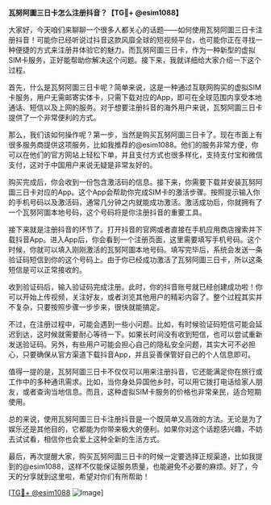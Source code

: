 **瓦努阿圖三日卡怎么注册抖音？【TG💪+ @esim1088】**

大家好，今天咱们来聊聊一个很多人都关心的话题——如何使用瓦努阿圖三日卡注册抖音！可能你已经听说过抖音这款风靡全球的短视频平台，也可能你正在寻找一种便捷的方式来注册并体验它的魅力。而瓦努阿圖三日卡，作为一种新型的虚拟SIM卡服务，正好能帮助你解决这个问题。接下来，我就详细给大家介绍一下这个过程。

首先，什么是瓦努阿圖三日卡呢？简单来说，这是一种通过互联网购买的虚拟SIM卡服务，用户无需邮寄实体卡，只需下载对应的App，即可在全球范围内享受本地通话、短信以及上网的服务。对于想要注册抖音的海外用户来说，瓦努阿圖三日卡提供了一个非常便利的方式。

那么，我们该如何操作呢？第一步，当然是购买瓦努阿圖三日卡了。现在市面上有很多服务商提供这项服务，比如我推荐的@esim1088。他们的服务非常方便，你可以在他们的官方网站上轻松下单，并且支付方式也很多样化，支持支付宝和微信支付，这对于中国用户来说无疑是非常友好的。

购买完成后，你会收到一份包含激活码的信息。接下来，你需要下载并安装瓦努阿圖三日卡对应的App。这个App会帮助你完成SIM卡的激活步骤。按照提示输入你的手机号码以及激活码，通常几分钟之内就能成功激活。激活成功后，你就拥有了一个瓦努阿圖本地号码，这个号码将是你注册抖音的重要工具。

接下来就是注册抖音的环节了。打开抖音的官网或者直接在手机应用商店搜索并下载抖音App。进入App后，你会看到一个注册页面，这里需要填写手机号码。这个时候，你就可以填入刚刚激活的瓦努阿圖本地号码。填写完毕后，系统会发送一条验证码短信到你的这个号码上。由于你已经成功激活了瓦努阿圖三日卡，所以这条短信是可以正常接收的。

收到验证码后，输入验证码完成注册。此时，你的抖音账号就已经创建成功啦！你可以开始上传视频，关注好友，或者浏览其他用户的精彩内容了。整个过程其实并不复杂，只要按照步骤一步步来，很快就能搞定。

不过，在注册过程中，可能会遇到一些小问题。比如，有时候验证码短信可能会延迟到达，这时候就需要耐心等待一下。如果长时间没有收到短信，也可以尝试重新发送验证码。另外，有些用户可能会担心自己的隐私安全问题，其实大可不必担心，只要确保从官方渠道下载抖音App，并且妥善保管好自己的个人信息即可。

值得一提的是，瓦努阿圖三日卡不仅仅可以用来注册抖音，它还能满足你在旅行或工作中的多种通讯需求。比如，当你身处异国他乡时，可以用它拨打电话给家人朋友，或者查询当地信息。而且，这种虚拟SIM卡服务的价格也非常亲民，适合短期使用。

总的来说，使用瓦努阿圖三日卡注册抖音是一个既简单又高效的方法。无论是为了娱乐还是其他目的，它都能为你带来极大的便利。如果你对这个话题感兴趣，不妨去试试看，相信你也会爱上这种全新的生活方式。

最后，再次提醒大家，购买瓦努阿圖三日卡的时候一定要选择正规渠道，比如我提到的@esim1088，这样不仅能保证服务质量，也能避免不必要的麻烦。好了，今天的分享就到这里啦，希望对你们有所帮助！

[[TG💪+ @esim1088](https://t.me/s/esim1088) ![Image](https://i.postimg.cc/4NQfJmqS/Snipaste-2025-05-13-00-14-12.png)]